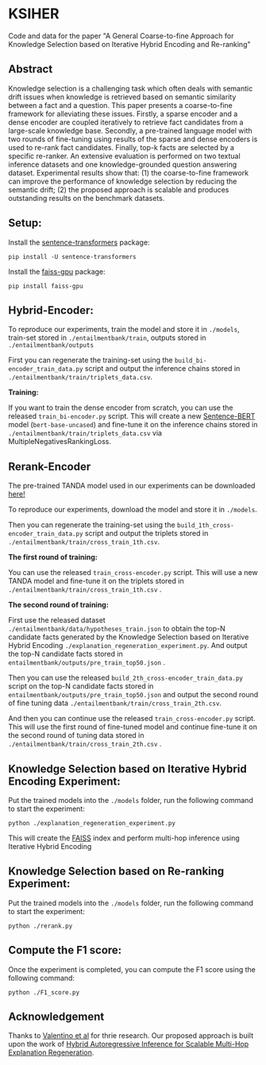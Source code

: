 # KSIHER
Code and data for the paper "A General Coarse-to-fine Approach for Knowledge Selection based on Iterative Hybrid Encoding and Re-ranking"

## Abstract

Knowledge selection is a challenging task which often deals with semantic drift issues when knowledge is retrieved based on semantic similarity between a fact and a question. This paper presents a coarse-to-fine framework for alleviating these issues. Firstly, a sparse encoder and a dense encoder are coupled iteratively to retrieve fact candidates from a large-scale knowledge base. Secondly, a pre-trained language model with two rounds of fine-tuning using results of the sparse and dense encoders is used to re-rank fact candidates. Finally, top-k facts are selected by a specific re-ranker. An extensive evaluation is performed on two textual inference datasets and one knowledge-grounded question answering dataset. Experimental results show that: (1) the coarse-to-fine framework can improve the performance of knowledge selection by reducing the semantic drift; (2) the proposed approach is scalable and produces outstanding results on the benchmark datasets.

## Setup:

Install the [sentence-transformers](https://www.sbert.net/) package:

`pip install -U sentence-transformers`

Install the [faiss-gpu](https://pypi.org/project/faiss-gpu/) package:

`pip install faiss-gpu`

## Hybrid-Encoder:

To reproduce our experiments, train the model and store it in `./models`, train-set stored in `./entailmentbank/train`, outputs stored in `./entailmentbank/outputs`

First you can regenerate the training-set using the `build_bi-encoder_train_data.py` script and output the inference chains stored in `./entailmentbank/train/triplets_data.csv`.

**Training:**

If you want to train the dense encoder from scratch, you can use the released `train_bi-encoder.py` script. This will create a new [Sentence-BERT](https://www.sbert.net/) model (`bert-base-uncased`) and fine-tune it on the inference chains stored in `./entailmentbank/train/triplets_data.csv` via MultipleNegativesRankingLoss.

## Rerank-Encoder

The pre-trained TANDA model used in our experiments can be downloaded [here!](https://d3t7erp6ge410c.cloudfront.net/tanda-aaai-2020/models/tanda_roberta_base_asnq.tar)

To reproduce our experiments, download the model and store it in `./models`.

Then you can regenerate the training-set using the `build_1th_cross-encoder_train_data.py` script and output the triplets stored in `./entailmentbank/train/cross_train_1th.csv`.

**The first round of training:**

You can use the released `train_cross-encoder.py` script. This will use a new TANDA model and fine-tune it on the triplets stored in `./entailmentbank/train/cross_train_1th.csv` .

**The second round of training:**

First use the released dataset `./entailmentbank/data/hypotheses_train.json` to obtain the top-N candidate facts generated by the Knowledge Selection based on Iterative Hybrid Encoding `./explanation_regeneration_experiment.py`. And output the top-N candidate facts stored in `entailmentbank/outputs/pre_train_top50.json` .

Then you can use the released `build_2th_cross-encoder_train_data.py` script on the top-N candidate facts stored in `entailmentbank/outputs/pre_train_top50.json` and output the second round of fine tuning data `./entailmentbank/train/cross_train_2th.csv`.

And then you can continue use the released `train_cross-encoder.py` script. This will use the first round of fine-tuned model and continue fine-tune it on the second round of tuning data stored in `./entailmentbank/train/cross_train_2th.csv` .

##  Knowledge Selection based on Iterative Hybrid Encoding Experiment:

Put the trained models into the `./models` folder, run the following command to start the experiment:

`python ./explanation_regeneration_experiment.py`

This will create the [FAISS](https://faiss.ai/) index and perform multi-hop inference using Iterative Hybrid Encoding

##  Knowledge Selection based on Re-ranking Experiment:

Put the trained models into the `./models` folder, run the following command to start the experiment:

`python ./rerank.py`

##  Compute the F1 score:

Once the experiment is completed, you can compute the F1 score using the following command:

`python ./F1_score.py`

##  Acknowledgement

Thanks to [Valentino et al](https://github.com/ai-systems/hybrid_autoregressive_inference) for thrie research. Our proposed approach is built upon the work
of [Hybrid Autoregressive Inference for Scalable Multi-Hop Explanation Regeneration](https://arxiv.org/abs/2107.11879). 
